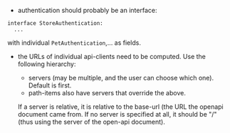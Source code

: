 - authentication should probably be an interface:

```
interface StoreAuthentication:
  ...
```

with individual `PetAuthentication`,... as fields.

- the URLs of individual api-clients need to be computed.
  Use the following hierarchy:
  * servers (may be multiple, and the user can choose which one). Default is first.
  * path-items also have servers that override the above.

  If a server is relative, it is relative to the base-url (the URL the
  openapi document came from. If no server is specified at all, it should
  be "/" (thus using the server of the open-api document).
